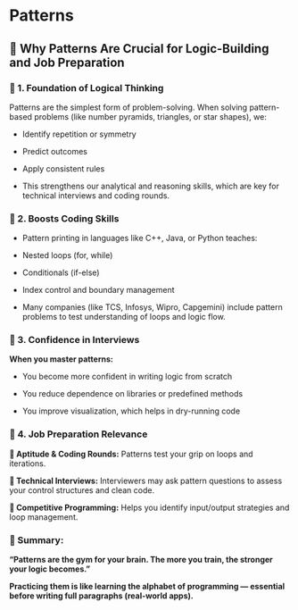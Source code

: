 # Patterns 

## 🧠 Why Patterns Are Crucial for Logic-Building and Job Preparation

### 🔹 1. Foundation of Logical Thinking
Patterns are the simplest form of problem-solving. When solving pattern-based problems (like number pyramids, triangles, or star shapes), we:

- Identify repetition or symmetry

- Predict outcomes

- Apply consistent rules

- This strengthens our analytical and reasoning skills, which are key for technical interviews and coding rounds.

### 🔹 2. Boosts Coding Skills

- Pattern printing in languages like C++, Java, or Python teaches:

- Nested loops (for, while)

- Conditionals (if-else)

- Index control and boundary management

- Many companies (like TCS, Infosys, Wipro, Capgemini) include pattern problems to test understanding of loops and logic flow.

### 🔹 3. Confidence in Interviews

**When you master patterns:**

- You become more confident in writing logic from scratch

- You reduce dependence on libraries or predefined methods

- You improve visualization, which helps in dry-running code

### 🔹 4. Job Preparation Relevance

**🔸 Aptitude & Coding Rounds:** Patterns test your grip on loops and iterations.

**🔸 Technical Interviews:** Interviewers may ask pattern questions to assess your control structures and clean code.

**🔸 Competitive Programming:** Helps you identify input/output strategies and loop management.

### 🔸 Summary:

**“Patterns are the gym for your brain. The more you train, the stronger your logic becomes.”**

**Practicing them is like learning the alphabet of programming — essential before writing full paragraphs (real-world apps).**


